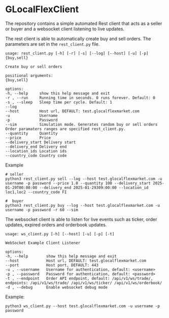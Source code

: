 # GLocalFlexClient

The repository contains a simple automated Rest client that acts as a seller or buyer and a websocket client listening to live updates.

The rest client is able to automatically create buy and sell orders. The parameters are set in the `rest_client.py` file.

    usage: rest_client.py [-h] [-r] [-s] [--log] [--host] [-u] [-p] {buy,sell}

    Create buy or sell orders

    positional arguments:
    {buy,sell}

    options:
    -h, --help     show this help message and exit
    -r , --run     Running time in seconds. 0 runs forever. Default: 0
    -s , --sleep   Sleep time per cycle. Default: 1
    --log
    --host         Host url, DEFAULT: test.glocalflexmarket.com
    -u             Username
    -p             Password
    --sim          Simulation mode. Generates random buy or sell orders Order paramaters ranges are specified rest_client.py.
    --quantity     Quantity
    --price        Price
    --delivery_start Delivery start
    --delivery_end Delivery end
    --location_ids Location ids
    --country_code Country code

Example
    
    # seller
    python3 rest_client.py sell --log --host test.glocalflexmarket.com -u username -p password --price 1.0 --quantity 100 --delivery_start 2025-01-29T00:00:00 --delivery_end 2025-01-29309:00:00 --location_id loc1,loc2 --country_code FI

    #  buyer
    python3 rest_client.py buy --log --host test.glocalflexmarket.com -u username -p password -r 60 --sim

The websocket client is able to listen for live events such as ticker, order updates, expired orders and orderbook updates.

    usage: ws_client.py [-h] [--host] [-u] [-p] [-t]

    WebSocket Example Client Listener

    options:
    -h, --help        show this help message and exit
    --host            Host url, DEFAULT: test.glocalflexmarket.com
    --port            Host port, DEFAULT: 443
    -u , --username   Username for authentication, default: <username>
    -p , --password   Password for authentication, default: <password>
    -t , --endpoint   Order API endpoint, default: /api/v1/ws/trade/, endpoints: /api/v1/ws/trade/ /api/v1/ws/ticker/ /api/v1/ws/orderbook/
    -d , --debug      Enable websocket debug mode

Example:

    python3 ws_client.py --host test.glocalflexmarket.com -u username -p password